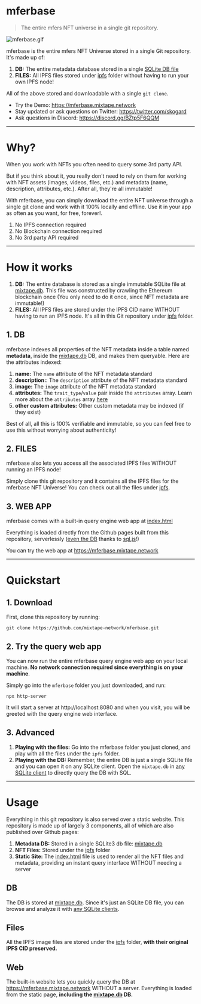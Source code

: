 # mferbase

> The entire mfers NFT universe in a single git repository.

![mferbase.gif](mferbase.gif)

mferbase is the entire mfers NFT Universe stored in a single Git repository. It's made up of:

1. **DB:** The entire metadata database stored in a single [SQLite DB file](mixtape.db)
2. **FILES:** All IPFS files stored under [ipfs](ipfs) folder without having to run your own IPFS node!

All of the above stored and downloadable with a single `git clone`.

- Try the Demo: https://mferbase.mixtape.network
- Stay updated or ask questions on Twitter: https://twitter.com/skogard
- Ask questions in Discord: https://discord.gg/BZtp5F6QQM

---

# Why?

When you work with NFTs you often need to query some 3rd party API.

But if you think about it, you really don't need to rely on them for working with NFT assets (images, videos, files, etc.) and metadata (name, description, attributes, etc.). After all, they're all immutable!

With mferbase, you can simply download the entire NFT universe through a single git clone and work with it 100% locally and offline. Use it in your app as often as you want, for free, forever!.

1. No IPFS connection required
2. No Blockchain connection required
3. No 3rd party API required

---

# How it works

1. **DB:** The entire database is stored as a single immutable SQLite file at [mixtape.db](mixtape.db). This file was constructed by crawling the Ethereum blockchain once (You only need to do it once, since NFT metadata are immutable!)
2. **FILES:** All IPFS files are stored under the IPFS CID name WITHOUT having to run an IPFS node. It's all in this Git repository under [ipfs](ipfs) folder.

## 1. DB

mferbase indexes all properties of the NFT metadata inside a table named **metadata**, inside the [mixtape.db](mixtape.db) DB, and makes them queryable. Here are the attributes indexed:

1. **name:** The `name` attribute of the NFT metadata standard
2. **description:**: The `description` attribute of the NFT metadata standard
3. **image:** The `image` attribute of the NFT metadata standard
4. **attributes:** The `trait_type`/`value` pair inside the `attributes` array. Learn more about the `attributes` array [here](https://docs.opensea.io/docs/metadata-standards#attributes)
5. **other custom attributes:** Other custom metadata may be indexed (if they exist)

Best of all, all this is 100% verifiable and immutable, so you can feel free to use this without worrying about authenticity!


## 2. FILES

mferbase also lets you access all the associated IPFS files WITHOUT running an IPFS node!

Simply clone this git repository and it contains all the IPFS files for the mferbase NFT Universe! You can check out all the files under [ipfs](ipfs).

## 3. WEB APP

mferbase comes with a built-in query engine web app at [index.html](index.html)

Everything is loaded directly from the Github pages built from this repository, serverlessly ([even the DB](mixtape.db) thanks to [sql.js](https://sql.js.org/documentation/)!) 

You can try the web app at https://mferbase.mixtape.network

---

# Quickstart

## 1. Download

First, clone this repository by running:

```
git clone https://github.com/mixtape-network/mferbase.git
```

## 2. Try the query web app

You can now run the entire mferbase query engine web app on your local machine. **No network connection required since everything is on your machine**.

Simply go into the `mferbase` folder you just downloaded, and run:

```
npx http-server
```

It will start a server at http://localhost:8080 and when you visit, you will be greeted with the query engine web interface.

## 3. Advanced

1. **Playing with the files:** Go into the mferbase folder you just cloned, and play with all the files under the `ipfs` folder.
2. **Playing with the DB:** Remember, the entire DB is just a single SQLite file and you can open it on any SQLite client. Open the `mixtape.db` in [any SQLite client](https://medevel.com/13-sqlite-database-clients-managers/) to directly query the DB with SQL.

---

# Usage

Everything in this git repository is also served over a static website. This repository is made up of largely 3 components, all of which are also published over Github pages:

1. **Metadata DB:** Stored in a single SQLite3 db file: [mixtape.db](mixtape.db)
2. **NFT Files:** Stored under the [ipfs](ipfs) folder
3. **Static Site:** The [index.html](index.html) file is used to render all the NFT files and metadata, providing an instant query interface WITHOUT needing a server

## DB

The DB is stored at [mixtape.db](mixtape.db). Since it's just an SQLite DB file, you can browse and analyze it with [any SQLite clients](https://medevel.com/13-sqlite-database-clients-managers/).


## Files

All the IPFS image files are stored under the [ipfs](ipfs) folder, **with their original IPFS CID preserved.**

## Web

The built-in website lets you quickly query the DB at https://mferbase.mixtape.network WITHOUT a server. Everything is loaded from the static page, **including the [mixtape.db](mixtape.db) DB.**
